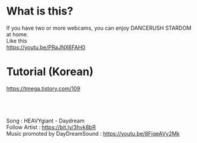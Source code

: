 # What is this?
If you have two or more webcams, you can enjoy DANCERUSH STARDOM at home.\
Like this\
https://youtu.be/PRaJNX6FAH0
# Tutorial (Korean)
https://tmega.tistory.com/109
\
\
\
\
\
Song : HEAVYgiant - Daydream \
Follow Artist : https://bit.ly/3hvk8bR \
Music promoted by DayDreamSound : https://youtu.be/8FjqeAVy2Mk
